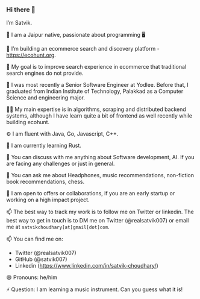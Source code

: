 ### Hi there 👋
I’m Satvik.

🏡 I am a Jaipur native, passionate about programming 🖥️

🔭 I’m building an ecommerce search and discovery platform - https://ecohunt.org.

🥅 My goal is to improve search experience in ecommerce that traditional search engines do not provide.

🏢 I was most recently a Senior Software Engineer at Yodlee. Before that, I graduated from Indian Institute of Technology, Palakkad as a Computer Science and engineering major.

👨‍💻 My main expertise is in algorithms, scraping and distributed backend systems, although I have learn quite a bit of frontend as well recently while building ecohunt.

⚙️ I am fluent with Java, Go, Javascript, C++.

🌱 I am currently learning Rust.

💬 You can discuss with me anything about Software development, AI. If you are facing any challenges or just in general.

🙋 You can ask me about Headphones, music recommendations, non-fiction book recommendations, chess.

👯 I am open to offers or collaborations, if you are an early startup or working on a high impact project.

📫 The best way to track my work is to follow me on Twitter or linkedin. The best way to get in touch is to DM me on Twitter (@realsatvik007) or email me at `satvikchoudhary[at]gmail[dot]com`.

📫 You can find me on:

- Twitter (@realsatvik007)
- GitHub (@satvik007)
- Linkedin (https://www.linkedin.com/in/satvik-choudhary/)

😄 Pronouns: he/him

⚡ Question: I am learning a music instrument. Can you guess what it is!

